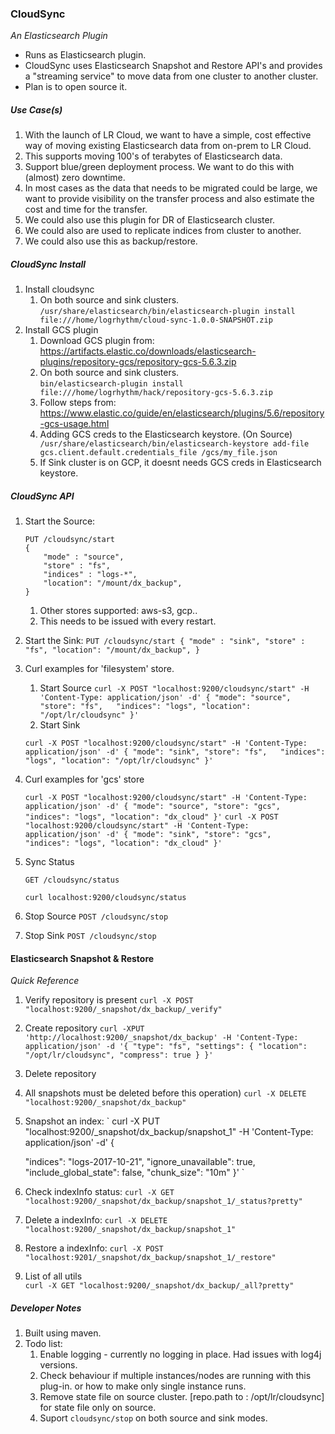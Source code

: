 ### CloudSync
*An Elasticsearch Plugin* 

* Runs as Elasticsearch plugin.    
* CloudSync uses Elasticsearch Snapshot and Restore API's and provides a "streaming service" to move data 
from one cluster to another cluster. 
* Plan is to open source it. 

##### Use Case(s)
1. With the launch of LR Cloud, we want to have a simple, cost effective way of moving existing Elasticsearch data 
   from on-prem to LR Cloud.
1. This supports moving 100's of terabytes of Elasticsearch data.     
1. Support blue/green deployment process. We want to do this with (almost) zero downtime.
1. In most cases as the data that needs to be migrated could be large, we want to provide visibility on the transfer 
   process and also estimate the cost and time for the transfer.
1. We could also use this plugin for DR of Elasticsearch cluster. 
1. We could also are used to replicate indices from cluster to another. 
1. We could also use this as backup/restore. 


##### CloudSync Install

1. Install cloudsync
    1. On both source and sink clusters.   
    `
    /usr/share/elasticsearch/bin/elasticsearch-plugin install file:///home/logrhythm/cloud-sync-1.0.0-SNAPSHOT.zip
    `   
1. Install GCS plugin
    1. Download GCS plugin from: https://artifacts.elastic.co/downloads/elasticsearch-plugins/repository-gcs/repository-gcs-5.6.3.zip
    1. On both source and sink clusters.  
    `
    bin/elasticsearch-plugin install file:///home/logrhythm/hack/repository-gcs-5.6.3.zip
    `
    1. Follow steps from: https://www.elastic.co/guide/en/elasticsearch/plugins/5.6/repository-gcs-usage.html 
    1. Adding GCS creds to the Elasticsearch keystore. (On Source)
     ` 
     /usr/share/elasticsearch/bin/elasticsearch-keystore add-file gcs.client.default.credentials_file /gcs/my_file.json
     `
    1. If Sink cluster is on GCP, it doesnt needs GCS creds in Elasticsearch keystore.
        

##### CloudSync API
1. Start the Source:  
    ```
    PUT /cloudsync/start
    {
        "mode" : "source",  
        "store" : "fs",             
        "indices" : "logs-*",
        "location": "/mount/dx_backup",
    }
    ```
    1. Other stores supported: aws-s3, gcp..
    1. This needs to be issued with every restart.
    
1. Start the Sink:
    `
    PUT /cloudsync/start
    {
        "mode" : "sink",
        "store" : "fs",
        "location": "/mount/dx_backup",
    }
    `

1. Curl examples for 'filesystem' store. 

    1. Start Source
    `
    curl -X POST "localhost:9200/cloudsync/start" -H 'Content-Type: application/json' -d'
    {
      "mode": "source",
      "store": "fs",  
      "indices": "logs",
      "location": "/opt/lr/cloudsync"
    }'
    `    
    1. Start Sink
    
    `
    curl -X POST "localhost:9200/cloudsync/start" -H 'Content-Type: application/json' -d'
    {
        "mode": "sink",
        "store": "fs",  
        "indices": "logs",
        "location": "/opt/lr/cloudsync"
    }'
    `
1. Curl examples for 'gcs' store 

    `
    curl -X POST "localhost:9200/cloudsync/start" -H 'Content-Type: application/json' -d'
    {
      "mode": "source",
      "store": "gcs",  
      "indices": "logs",
      "location": "dx_cloud"
    }'
    `
    `
    curl -X POST "localhost:9200/cloudsync/start" -H 'Content-Type: application/json' -d'
    {
      "mode": "sink",
      "store": "gcs",  
      "indices": "logs",
      "location": "dx_cloud"
    }'
    `


1. Sync Status 

    `GET /cloudsync/status`

    `curl localhost:9200/cloudsync/status`

1. Stop Source
    `POST /cloudsync/stop`

1. Stop Sink
    `POST /cloudsync/stop`


#### Elasticsearch Snapshot & Restore
*Quick Reference*

1. Verify repository is present
    `
    curl -X POST "localhost:9200/_snapshot/dx_backup/_verify"
    `
1. Create repository
    `
    curl -XPUT 'http://localhost:9200/_snapshot/dx_backup' -H 'Content-Type: application/json' -d '{
        "type": "fs",
        "settings": {
            "location": "/opt/lr/cloudsync",
            "compress": true
        }
    }'
    `
    
1. Delete repository 
  1. All snapshots must be deleted before this operation)
    `
    curl -X DELETE "localhost:9200/_snapshot/dx_backup"
    `   

1. Snapshot an index:
    `
    curl -X PUT "localhost:9200/_snapshot/dx_backup/snapshot_1" -H 'Content-Type: application/json' -d'
    {
    
      "indices": "logs-2017-10-21",
      "ignore_unavailable": true,
      "include_global_state": false,
      "chunk_size": "10m"
    }'
    `

2. Check indexInfo status: 
    `curl -X GET "localhost:9200/_snapshot/dx_backup/snapshot_1/_status?pretty"`

3. Delete a indexInfo: 
    `curl -X DELETE "localhost:9200/_snapshot/dx_backup/snapshot_1"`

4. Restore a indexInfo: 
    `curl -X POST "localhost:9201/_snapshot/dx_backup/snapshot_1/_restore"`

5. List of all utils  
    `curl -X GET "localhost:9200/_snapshot/dx_backup/_all?pretty"`


##### Developer Notes
1. Built using maven.
1. Todo list:
    1. Enable logging - currently no logging in place. Had issues with log4j versions.
    1. Check behaviour if multiple instances/nodes are running with this plug-in. or how to make only 
    single instance runs.
    1. Remove state file on source cluster. [repo.path to : /opt/lr/cloudsync] for state file only on source. 
    1. Suport `cloudsync/stop` on both source and sink modes.
    
